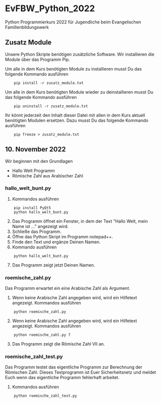 # EvFBW_Python_2022
Python Programmierkurs 2022 für Jugendliche beim Evangelischen Familienbildungswerk

## Zusatz Module
Unsere Python Skripte benötigen zusätzliche Software.
Wir installieren die Module über das Programm Pip.

Um alle in dem Kurs benötigten Module zu installieren
musst Du das folgende Kommando ausführen
```
    pip install -r zusatz_module.txt
```

Um alle in dem Kurs benötigten Module wieder zu deinstallieren
musst Du das folgende Kommando ausführen
```
    pip uninstall -r zusatz_module.txt
```

Ihr könnt jederzeit den Inhalt dieser Datei 
mit allen in dem Kurs aktuell benötigten Modulen ersetzen.
Dazu musst Du das folgende Kommando ausführen
```
    pip freeze > zusatz_module.txt
```


## 10. November 2022
Wir beginnen mit den Grundlagen
- Hallo Welt Programm
- Römische Zahl aus Arabischer Zahl

### hallo_welt_bunt.py
1. Kommandos ausführen
```
    pip install PyQt5
    python hallo_welt_bunt.py
```
2. Das Programm öffnet ein Fenster,
in dem der Text "Hallo Welt, mein Name ist ..." angezeigt wird.
1. Schließe das Programm.
1. Öffne das Python Skript im Programm notepad++.
1. Finde den Text und ergänze Deinen Namen.
1. Kommando ausführen
```
    python hallo_welt_bunt.py
```
7. Das Programm zeigt jetzt Deinen Namen.

### roemische_zahl.py
Das Programm erwartet ein eine Arabische Zahl als Argument.
1. Wenn keine Arabische Zahl angegeben wird, wird ein Hilfetext angezeigt.
Kommandos ausführen
```
    python roemische_zahl.py
```
2. Wenn keine Arabische Zahl angegeben wird, wird ein Hilfetext angezeigt.
Kommandos ausführen
```
    python roemische_zahl.py 7
```
3. Das Programm zeigt die Römische Zahl VII an.

### roemische_zahl_test.py
Das Programm testet das eigentliche Programm zur Berechnung der Römischen Zahl.
Dieses Testprogramm ist Euer Sicherheitsnetz und meldet Euch
wenn das eigentliche Programm fehlerhaft arbeitet.

1. Kommandos ausführen
```
    python roemische_zahl_test.py
```


